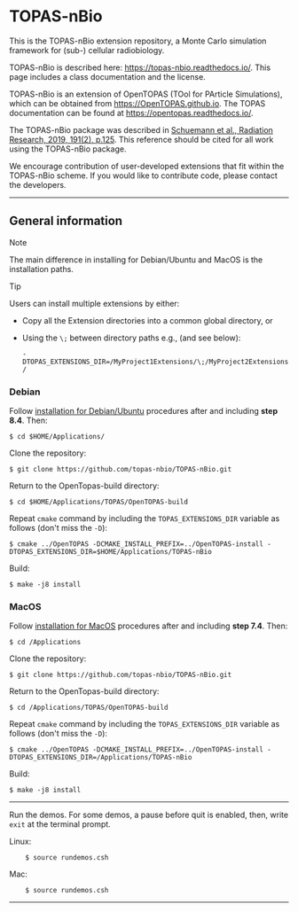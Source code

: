 # TOPAS-nBio
This is the TOPAS-nBio extension repository, a Monte Carlo simulation framework for (sub-) cellular radiobiology.

TOPAS-nBio is described here: https://topas-nbio.readthedocs.io/. 
This page includes a class documentation and the license.

TOPAS-nBio is an extension of OpenTOPAS (TOol for PArticle Simulations), which can be obtained from https://OpenTOPAS.github.io. The TOPAS documentation can be found at https://opentopas.readthedocs.io/. 

The TOPAS-nBio package was described in [Schuemann et al., Radiation Research, 2019, 191(2), p.125](http://www.rrjournal.org/doi/10.1667/RR15226.1). This reference should be cited for all work using the TOPAS-nBio package.

We encourage contribution of user-developed extensions that fit within the TOPAS-nBio scheme. If you would like to contribute code, please contact the developers.

---

## General information

> [!NOTE]
> The main difference in installing for Debian/Ubuntu and MacOS is the installation paths. 

> [!TIP]
> Users can install multiple extensions by either:
> - Copy all the Extension directories into a common global directory, or
> - Using the `\;` between directory paths e.g., (and see below):
>
>      `-DTOPAS_EXTENSIONS_DIR=/MyProject1Extensions/\;/MyProject2Extensions/`

### Debian

Follow [installation for Debian/Ubuntu](https://opentopas.readthedocs.io/en/latest/getting-started/Debian.html) procedures after and including **step 8.4**. Then:

    $ cd $HOME/Applications/

Clone the repository:

    $ git clone https://github.com/topas-nbio/TOPAS-nBio.git

Return to the OpenTopas-build directory:

    $ cd $HOME/Applications/TOPAS/OpenTOPAS-build

Repeat `cmake` command by including the `TOPAS_EXTENSIONS_DIR` variable as follows (don't miss the `-D`):

    $ cmake ../OpenTOPAS -DCMAKE_INSTALL_PREFIX=../OpenTOPAS-install -DTOPAS_EXTENSIONS_DIR=$HOME/Applications/TOPAS-nBio

Build:

    $ make -j8 install

### MacOS

Follow [installation for MacOS](https://opentopas.readthedocs.io/en/latest/getting-started/MacOS.html) procedures after and including **step 7.4**. Then:

    $ cd /Applications

Clone the repository:

    $ git clone https://github.com/topas-nbio/TOPAS-nBio.git

Return to the OpenTopas-build directory:

    $ cd /Applications/TOPAS/OpenTOPAS-build

Repeat `cmake` command by including the `TOPAS_EXTENSIONS_DIR` variable as follows (don't miss the `-D`):

    $ cmake ../OpenTOPAS -DCMAKE_INSTALL_PREFIX=../OpenTOPAS-install -DTOPAS_EXTENSIONS_DIR=/Applications/TOPAS-nBio

Build:

    $ make -j8 install
    
---

Run the demos. For some demos, a pause before quit is enabled, then, write `exit` at the terminal prompt.

   Linux:
        
        $ source rundemos.csh

   Mac:
        
        $ source rundemos.csh

---
